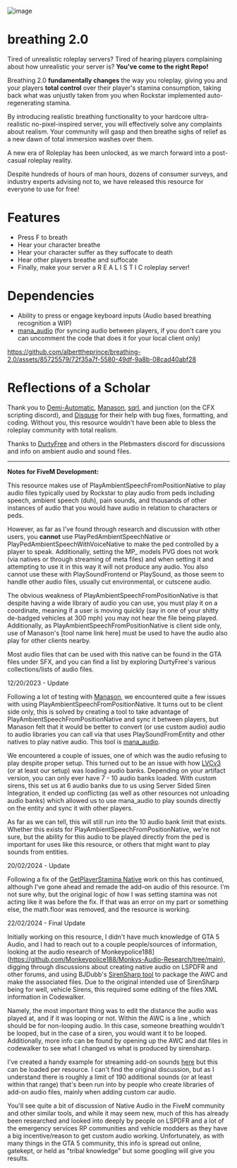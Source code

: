 ![image](https://github.com/alberttheprince/breathing-2.0/assets/85725579/8a853f73-7950-4566-a5bb-5254e32b597e)


# breathing 2.0

Tired of unrealistic roleplay servers? Tired of hearing players complaining about how unrealistic your server is? **You've come to the right Repo!**

Breathing 2.0 **fundamentally changes** the way you roleplay, giving you and your players **total control** over their player's stamina consumption, taking back what was unjustly taken from you when Rockstar implemented auto-regenerating stamina.

By introducing realistic breathing functionality to your hardcore ultra-realistic no-pixel-inspired server, you will effectively solve any complaints about realism. Your community will gasp and then breathe sighs of relief as a new dawn of total immersion washes over them.

A new era of Roleplay has been unlocked, as we march forward into a post-casual roleplay reality. 

Despite hundreds of hours of man hours, dozens of consumer surveys, and industry experts advising not to, we have released this resource for everyone to use for free!

# Features
- Press F to breath
- Hear your character breathe
- Hear your character suffer as they suffocate to death
- Hear other players breathe and suffocate
- Finally, make your server a R E A L I S T I C roleplay server!

# Dependencies

- Ability to press or engage keyboard inputs (Audio based breathing recognition a WIP)
- [mana_audio](https://github.com/Manason/mana_audio) (for syncing audio between players, if you don't care you can uncomment the code that does it for your local client only)




https://github.com/alberttheprince/breathing-2.0/assets/85725579/72f35a7f-5580-49df-9a8b-08cad40abf28



# Reflections of a Scholar

Thank you to [Demi-Automatic](https://github.com/Demigod916), [Manason](https://github.com/Manason), [sqrl](https://github.com/Sqrl34/s), and junction (on the CFX scripting discord), and [Disquse](https://github.com/disquse) for their help with bug fixes, formatting, and coding. Without you, this resource wouldn't have been able to bless the roleplay community with total realism.

Thanks to [DurtyFree](https://forge.plebmasters.de/) and others in the Plebmasters discord for discussions and info on ambient audio and sound files.

---

**Notes for FiveM Development:**

This resource makes use of PlayAmbientSpeechFromPositionNative to play audio files typically used by Rockstar to play audio from peds including speech, ambient speech (duh), pain sounds, and thousands of other instances of audio that you would have audio in relation to characters or peds. 

However, as far as I've found through research and discussion with other users, you **cannot** use PlayPedAmbientSpeechNative or PlayPedAmbientSpeechWithVoiceNative to make the ped controlled by a player to speak. Additionally, setting the MP_ models PVG does not work (via natives or through streaming of meta files) and when setting it and attempting to use it in this way it will not produce any audio. You also cannot use these with PlaySoundFrontend or PlaySound, as those seem to handle other audio files, usually cut environmental, or cutscene audio.

The obvious weakness of PlayAmbientSpeechFromPositionNative is that despite having a wide library of audio you can use, you must play it on a coordinate, meaning if a user is moving quickly (say in one of your shitty de-badged vehicles at 300 mph) you may not hear the file being played. Additionally, as PlayAmbientSpeechFromPositionNative is client side only, use of Manason's [tool name link here] must be used to have the audio also play for other clients nearby.

Most audio files that can be used with this native can be found in the GTA files under SFX, and you can find a list by exploring DurtyFree's various collections/lists of audio files. 

12/20/2023 - Update

Following a lot of testing with [Manason](https://github.com/Manason), we encountered quite a few issues with using PlayAmbientSpeechFromPositionNative. It turns out to be client side only, this is solved by creating a tool to take advantage of PlayAmbientSpeechFromPositionNative and sync it between players, but Manason felt that it would be better to convert (or use custom audio) audio to audio libraries you can call via that uses PlaySoundFromEntity and other natives to play native audio. This tool is [mana_audio](https://github.com/Manason/mana_audio).

We encountered a couple of issues, one of which was the audio refusing to play despite proper setup. This turned out to be an issue with how [LVCv3](https://forum.cfx.re/t/luxart-vehicle-control-v3/4436673) (or at least our setup) was loading audio banks. Depending on your artifact version, you can only ever have 7 - 10 audio banks loaded. With custom sirens, this set us at 6 audio banks due to us using Server Sided Siren Integration, it ended up conflicting (as well as other resources not unloading audio banks) which allowed us to use mana_audio to play sounds directly on the entity and sync it with other players.

As far as we can tell, this will still run into the 10 audio bank limit that exists. Whether this exists for PlayAmbientSpeechFromPositionNative, we're not sure, but the ability for this audio to be played directly from the ped is important for uses like this resource, or others that might want to play sounds from entities.

20/02/2024 - Update

Following a fix of the [GetPlayerStamina Native](https://github.com/citizenfx/fivem/issues/2341) work on this has continued, although I've gone ahead and remade the add-on audio of this resource. I'm not sure why, but the original logic of how I was setting stamina was not acting like it was before the fix. If that was an error on my part or something else, the math.floor was removed, and the resource is working.

22/02/2024 - Final Update

Initially working on this resource, I didn't have much knowledge of GTA 5 Audio, and I had to reach out to a couple people/sources of information, looking at the audio research of Monkeypolice188](https://github.com/Monkeypolice188/Monkys-Audio-Research/tree/main), digging through discussions about creating native audio on LSPDFR and other forums, and using BJDubb's [SirenSharp tool](https://github.com/BJDubb/SirenSharp) to package the AWC and make the associated files. Due to the original intended use of SirenSharp being for well, vehicle Sirens, this required some editing of the files XML information in Codewalker.

Namely, the most important thing was to edit the distance the audio was played at, and if it was looping or not. Within the AWC is a line <LoopPoint value="0"/>, which should be <LoopPoint value="-1"/> for non-looping audio. In this case, someone breathing wouldn't be looped, but in the case of a siren, you would want it to be looped. Additionally, more info can be found by opening up the AWC and dat files in codewalker to see what I changed vs what is produced by sirensharp.

I've created a handy example for streaming add-on sounds [here](https://github.com/alberttheprince/AddonCarSounds) but this can be loaded per resource. I can't find the original discussion, but as I understand there is roughly a limit of 190 additional sounds (or at least within that range) that's been run into by people who create libraries of add-on audio files, mainly when adding custom car audio.

You'll see quite a bit of discussion of Native Audio in the FiveM community and other similar tools, and while it may seem new, much of this has already been researched and looked into deeply by people on LSPDFR and a lot of the emergency services RP communities and vehicle modders as they have a big incentive/reason to get custom audio working. Unfortunately, as with many things in the GTA 5 community, this info is spread out online, gatekept, or held as "tribal knowledge" but some googling will give you results. 

